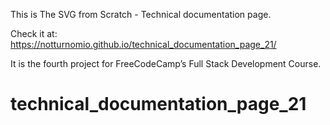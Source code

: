 This is The SVG from Scratch - Technical documentation page.

Check it at: https://notturnomio.github.io/technical_documentation_page_21/

It is the fourth project for FreeCodeCamp’s Full Stack Development Course.

# technical_documentation_page_21
